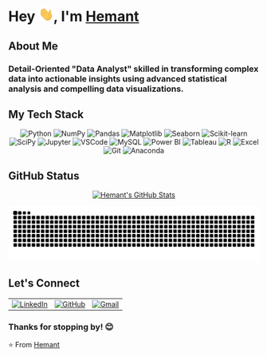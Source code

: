 <h1>
  Hey <img src="https://raw.githubusercontent.com/parth-27/parth-27/master/Hi.gif" width="30px">, I'm <a href="https://github.com/hemant4dsci">Hemant</a>
</h1>

<h2><strong> About Me </strong></h2>

### Detail-Oriented "Data Analyst" skilled in transforming complex data into actionable insights using advanced statistical analysis and compelling data visualizations.

<h2><strong> My Tech Stack </strong></h2>

<p align="center">
  <img height="72px" src="https://github.com/brunoliratm/skill-icons/blob/da96af65da1d793397fcb2361e3e450107b390e4/icons/python-auto.svg" alt="Python">
  <img height="72px" src="https://github.com/brunoliratm/skill-icons/blob/da96af65da1d793397fcb2361e3e450107b390e4/icons/numpy-auto.svg" alt="NumPy">
  <img height="72px" src="https://github.com/brunoliratm/skill-icons/blob/da96af65da1d793397fcb2361e3e450107b390e4/icons/pandas-auto.svg" alt="Pandas">
  <img height="72px" src="https://github.com/brunoliratm/skill-icons/blob/da96af65da1d793397fcb2361e3e450107b390e4/icons/matplotlib-auto.svg" alt="Matplotlib">
  <img height="72px" src="https://github.com/brunoliratm/skill-icons/blob/da96af65da1d793397fcb2361e3e450107b390e4/icons/seaborn-auto.svg" alt="Seaborn">
  <img height="72px" src="https://github.com/brunoliratm/skill-icons/blob/da96af65da1d793397fcb2361e3e450107b390e4/icons/sciKitLearn-auto.svg" alt="Scikit-learn">
  <img height="72px" src="https://github.com/brunoliratm/skill-icons/blob/da96af65da1d793397fcb2361e3e450107b390e4/icons/scipy-auto.svg" alt="SciPy">
  <img height="72px" src="https://github.com/brunoliratm/skill-icons/blob/da96af65da1d793397fcb2361e3e450107b390e4/icons/jupyter-auto.svg" alt="Jupyter">
  <img height="72px" src="https://github.com/brunoliratm/skill-icons/blob/da96af65da1d793397fcb2361e3e450107b390e4/icons/vscode-auto.svg" alt="VSCode">
  <img height="72px" src="https://github.com/brunoliratm/skill-icons/blob/da96af65da1d793397fcb2361e3e450107b390e4/icons/MySQL-auto.svg" alt="MySQL">
  <img height="72px" src="https://cdn-icons-png.flaticon.com/512/906/906342.png" alt="Power BI">
  <img height="72px" src="https://github.com/brunoliratm/skill-icons/blob/da96af65da1d793397fcb2361e3e450107b390e4/icons/tableau-auto.svg" alt="Tableau">
  <img height="72px" src="https://github.com/brunoliratm/skill-icons/blob/da96af65da1d793397fcb2361e3e450107b390e4/icons/R-auto.svg" alt="R">
  <img height="72px" src="https://github.com/brunoliratm/skill-icons/blob/da96af65da1d793397fcb2361e3e450107b390e4/icons/excel-auto.svg" alt="Excel">
  <img height="72px" src="https://github.com/brunoliratm/skill-icons/blob/da96af65da1d793397fcb2361e3e450107b390e4/icons/git-auto.svg" alt="Git">
  <img height="72px" src="https://github.com/brunoliratm/skill-icons/blob/da96af65da1d793397fcb2361e3e450107b390e4/icons/Anaconda-auto.svg" alt="Anaconda">
</p>

<h2><strong> GitHub Status </strong></h2>

<p align="center">
  <a href="https://github.com/anuraghazra/github-readme-stats">
    <img src="https://github-readme-stats.vercel.app/api?username=hemant4dsci&theme=synthwave" alt="Hemant's GitHub Stats">
  </a>
</p>
<p align="center">
  <img src="https://raw.githubusercontent.com/StefRuseva88/StefRuseva88/output/github-snake-dark.svg" alt="Snake animation" />
</p>

<h2><strong> Let's Connect</strong></h2>

<table>
  <tr>
    <td align="center">
      <a href="https://www.linkedin.com/in/hemant4dsci/" target="_blank">
        <img height="64px" src="https://github.com/brunoliratm/skill-icons/blob/da96af65da1d793397fcb2361e3e450107b390e4/icons/LinkedIn.svg" alt="LinkedIn" />
      </a>
    </td>
    <td align="center">
      <a href="https://github.com/hemant4dsci" target="_blank">
        <img height="64px" src="https://github.com/brunoliratm/skill-icons/blob/da96af65da1d793397fcb2361e3e450107b390e4/icons/Github-auto.svg" alt="GitHub" />
      </a>
    </td>
    <td align="center">
      <a href="mailto:hemant4dsci@gmail.com" target="_blank">
        <img height="64px" src="https://github.com/brunoliratm/skill-icons/blob/da96af65da1d793397fcb2361e3e450107b390e4/icons/Gmail-auto.svg" alt="Gmail" />
      </a>
    </td>
  </tr>
</table>

<h3>Thanks for stopping by! 😊</h3>

⭐️ From [Hemant](https://github.com/hemant4dsci) 
